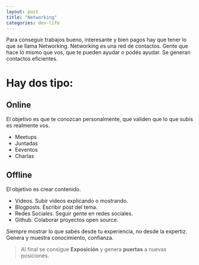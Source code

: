```yaml
---
layout: post
title: "Networking"
categories: dev-life
---
```


Para conseguir trabajos bueno, interesante y <!--more-->bien pagos hay que tener lo que se llama Networking.
Networking es una red de contactos.
Gente que hace lo mismo que vos, que te pueden ayudar o podés ayudar. Se generan contactos eficientes.

# Hay dos tipo:

## Online

El objetivo es que te conozcan personalmente, que validen que lo que subis es realmente vos.

- Meetups
- Juntadas
- Eeventos
- Charlas

## Offline

El objetivo es crear contenido.

- Videos. Subir videos explicando o mostrando.
- Blogposts. Escribir post del tema.
- Redes Sociales. Seguir gente en redes sociales.
- Github. Colaborar proyectos open source.

Siempre mostrar lo que sabés desde tu experiencia, no desde la expertiz.
Genera y muestra conocimiento, confianza.

> Al final se consigue **Exposición** y genera **puertas** a nuevas posiciones.
